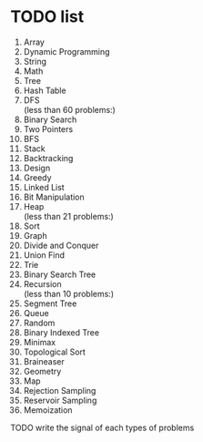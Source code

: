# TODO list

1. Array
1. Dynamic Programming
1. String
1. Math
1. Tree
1. Hash Table
1. DFS  
(less than 60 problems:)
1. Binary Search
1. Two Pointers
1. BFS
1. Stack
1. Backtracking
1. Design
1. Greedy
1. Linked List
1. Bit Manipulation
1. Heap  
(less than 21 problems:)
1. Sort
1. Graph
1. Divide and Conquer
1. Union Find
1. Trie
1. Binary Search Tree
1. Recursion  
(less than 10 problems:)
1. Segment Tree
1. Queue
1. Random
1. Binary Indexed Tree
1. Minimax
1. Topological Sort
1. Braineaser
1. Geometry
1. Map
1. Rejection Sampling
1. Reservoir Sampling
1. Memoization

TODO
write the signal of each types of problems
